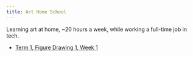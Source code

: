 ```yaml
---
title: Art Home School
---
```


Learning art at home, ~20 hours a week, while working a full-time job in tech.

<div class='blog card-navigation'>

- <a href="/art-home-school/week-1.html">Term 1, Figure Drawing 1, Week 1</a>

